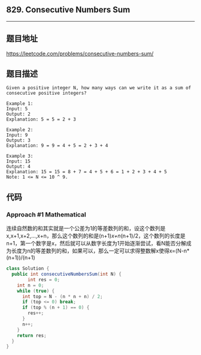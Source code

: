 ## 829. Consecutive Numbers Sum

----
## 题目地址

https://leetcode.com/problems/consecutive-numbers-sum/

## 题目描述
```
Given a positive integer N, how many ways can we write it as a sum of consecutive positive integers?

Example 1:
Input: 5
Output: 2
Explanation: 5 = 5 = 2 + 3

Example 2:
Input: 9
Output: 3
Explanation: 9 = 9 = 4 + 5 = 2 + 3 + 4

Example 3:
Input: 15
Output: 4
Explanation: 15 = 15 = 8 + 7 = 4 + 5 + 6 = 1 + 2 + 3 + 4 + 5
Note: 1 <= N <= 10 ^ 9.
```

## 代码

### Approach #1 Mathematical

连续自然数的和其实就是一个公差为1的等差数列的和，设这个数列是x,x+1,x+2,...,x+n，那么这个数列的和是(n+1)*x+n*(n+1)/2，这个数列的长度是n+1，第一个数字是x，然后就可以从数字长度为1开始逐渐尝试，看N能否分解成为长度为n的等差数列的和，如果可以，那么一定可以求得整数解x使得x=(N-n*(n+1))/(n+1)

```java
class Solution {
  public int consecutiveNumbersSum(int N) {
		int res = 0;
    int n = 0;
    while (true) {
      int top = N - (n * n + n) / 2;
      if (top <= 0)	break;
      if (top % (n + 1) == 0) {
        res++;
      }
      n++;
    }
    return res;
  }
}
```















